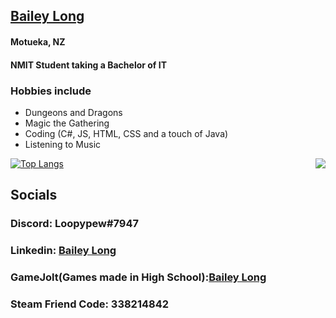 ## <a target="_blank" href="https://bailey-long.github.io/redirect.html">Bailey Long</a>
<!-- HI -->
#### Motueka, NZ
#### NMIT Student taking a Bachelor of IT
### Hobbies include
- Dungeons and Dragons
- Magic the Gathering
- Coding (C#, JS, HTML, CSS and a touch of Java)
- Listening to Music 

<img src="https://i.imgur.com/E1O7mVF.gif" align="right" margin-bottom="30px">
   
[![Top Langs](https://github-readme-stats.vercel.app/api/top-langs/?username=bailey-long&show_icons=true&theme=radical)](https://github.com/anuraghazra/github-readme-stats)
## Socials
### Discord: Loopypew#7947
### Linkedin: <a href="https://www.linkedin.com/in/bailey-long-1b0543239/" targt="blank">Bailey Long</a>
### GameJolt(Games made in High School):<a href="https://www.linkedin.com/in/bailey-long-1b0543239/" targt="blank">Bailey Long</a>
### Steam Friend Code: 338214842  

